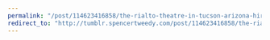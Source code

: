 ```yaml
---
permalink: "/post/114623416858/the-rialto-theatre-in-tucson-arizona-hired-joe"
redirect_to: "http://tumblr.spencertweedy.com/post/114623416858/the-rialto-theatre-in-tucson-arizona-hired-joe"
---
```

